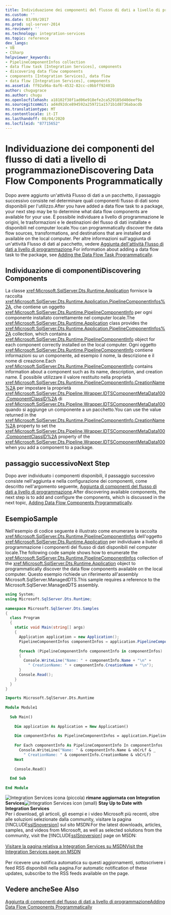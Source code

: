 ```yaml
---
title: Individuazione dei componenti del flusso di dati a livello di programmazione | Microsoft Docs
ms.custom: ''
ms.date: 03/09/2017
ms.prod: sql-server-2014
ms.reviewer: ''
ms.technology: integration-services
ms.topic: reference
dev_langs:
- VB
- CSharp
helpviewer_keywords:
- PipelineComponentInfos collection
- data flow task [Integration Services], components
- discovering data flow components
- components [Integration Services], data flow
- data flow [Integration Services], components
ms.assetid: ff92a96a-8af6-4532-82cc-c0bbff92401b
author: chugugrace
ms.author: chugu
ms.openlocfilehash: a18102f38f1ad06e918efe2ca529185d40deef9a
ms.sourcegitcommit: ad4d92dce894592a259721a1571b1d8736abacdb
ms.translationtype: MT
ms.contentlocale: it-IT
ms.lasthandoff: 08/04/2020
ms.locfileid: "87715652"
---
```

# <a name="discovering-data-flow-components-programmatically"></a><span data-ttu-id="6c1a4-102">Individuazione dei componenti del flusso di dati a livello di programmazione</span><span class="sxs-lookup"><span data-stu-id="6c1a4-102">Discovering Data Flow Components Programmatically</span></span>
  <span data-ttu-id="6c1a4-103">Dopo avere aggiunto un'attività Flusso di dati a un pacchetto, il passaggio successivo consiste nel determinare quali componenti flusso di dati sono disponibili per l'utilizzo.</span><span class="sxs-lookup"><span data-stu-id="6c1a4-103">After you have added a data flow task to a package, your next step may be to determine what data flow components are available for your use.</span></span> <span data-ttu-id="6c1a4-104">È possibile individuare a livello di programmazione le origini, le trasformazioni e le destinazioni del flusso di dati installate e disponibili nel computer locale.</span><span class="sxs-lookup"><span data-stu-id="6c1a4-104">You can programmatically discover the data flow sources, transformations, and destinations that are installed and available on the local computer.</span></span> <span data-ttu-id="6c1a4-105">Per altre informazioni sull'aggiunta di un'attività Flusso di dati al pacchetto, vedere [Aggiunta dell'attività Flusso di dati a livello di programmazione](../building-packages-programmatically/adding-the-data-flow-task-programmatically.md).</span><span class="sxs-lookup"><span data-stu-id="6c1a4-105">For information about adding a data flow task to the package, see [Adding the Data Flow Task Programmatically](../building-packages-programmatically/adding-the-data-flow-task-programmatically.md).</span></span>  
  
## <a name="discovering-components"></a><span data-ttu-id="6c1a4-106">Individuazione di componenti</span><span class="sxs-lookup"><span data-stu-id="6c1a4-106">Discovering Components</span></span>  
 <span data-ttu-id="6c1a4-107">La classe <xref:Microsoft.SqlServer.Dts.Runtime.Application> fornisce la raccolta <xref:Microsoft.SqlServer.Dts.Runtime.Application.PipelineComponentInfos%2A>, che contiene un oggetto <xref:Microsoft.SqlServer.Dts.Runtime.PipelineComponentInfo> per ogni componente installato correttamente nel computer locale.</span><span class="sxs-lookup"><span data-stu-id="6c1a4-107">The <xref:Microsoft.SqlServer.Dts.Runtime.Application> class provides the <xref:Microsoft.SqlServer.Dts.Runtime.Application.PipelineComponentInfos%2A> collection, which contains a <xref:Microsoft.SqlServer.Dts.Runtime.PipelineComponentInfo> object for each component correctly installed on the local computer.</span></span> <span data-ttu-id="6c1a4-108">Ogni oggetto <xref:Microsoft.SqlServer.Dts.Runtime.PipelineComponentInfo> contiene informazioni su un componente, ad esempio il nome, la descrizione e il nome di creazione.</span><span class="sxs-lookup"><span data-stu-id="6c1a4-108">Each <xref:Microsoft.SqlServer.Dts.Runtime.PipelineComponentInfo> contains information about a component such as its name, description, and creation name.</span></span> <span data-ttu-id="6c1a4-109">È possibile utilizzare il valore restituito nella proprietà <xref:Microsoft.SqlServer.Dts.Runtime.PipelineComponentInfo.CreationName%2A> per impostare la proprietà <xref:Microsoft.SqlServer.Dts.Pipeline.Wrapper.IDTSComponentMetaData100.ComponentClassID%2A> di <xref:Microsoft.SqlServer.Dts.Pipeline.Wrapper.IDTSComponentMetaData100> quando si aggiunge un componente a un pacchetto.</span><span class="sxs-lookup"><span data-stu-id="6c1a4-109">You can use the value returned in the <xref:Microsoft.SqlServer.Dts.Runtime.PipelineComponentInfo.CreationName%2A> property to set the <xref:Microsoft.SqlServer.Dts.Pipeline.Wrapper.IDTSComponentMetaData100.ComponentClassID%2A> property of the <xref:Microsoft.SqlServer.Dts.Pipeline.Wrapper.IDTSComponentMetaData100> when you add a component to a package.</span></span>  
  
## <a name="next-step"></a><span data-ttu-id="6c1a4-110">passaggio successivo</span><span class="sxs-lookup"><span data-stu-id="6c1a4-110">Next Step</span></span>  
 <span data-ttu-id="6c1a4-111">Dopo aver individuato i componenti disponibili, il passaggio successivo consiste nell'aggiunta e nella configurazione dei componenti, come descritto nell'argomento seguente, [Aggiunta di componenti del flusso di dati a livello di programmazione](../building-packages-programmatically/adding-data-flow-components-programmatically.md).</span><span class="sxs-lookup"><span data-stu-id="6c1a4-111">After discovering available components, the next step is to add and configure the components, which is discussed in the next topic, [Adding Data Flow Components Programmatically](../building-packages-programmatically/adding-data-flow-components-programmatically.md).</span></span>  
  
## <a name="sample"></a><span data-ttu-id="6c1a4-112">Esempio</span><span class="sxs-lookup"><span data-stu-id="6c1a4-112">Sample</span></span>  
 <span data-ttu-id="6c1a4-113">Nell'esempio di codice seguente è illustrato come enumerare la raccolta <xref:Microsoft.SqlServer.Dts.Runtime.PipelineComponentInfos> dell'oggetto <xref:Microsoft.SqlServer.Dts.Runtime.Application> per individuare a livello di programmazione i componenti del flusso di dati disponibili nel computer locale.</span><span class="sxs-lookup"><span data-stu-id="6c1a4-113">The following code sample shows how to enumerate the <xref:Microsoft.SqlServer.Dts.Runtime.PipelineComponentInfos> collection of the <xref:Microsoft.SqlServer.Dts.Runtime.Application> object to programmatically discover the data flow components available on the local computer.</span></span> <span data-ttu-id="6c1a4-114">Questo esempio richiede un riferimento all'assembly Microsoft.SqlServer.ManagedDTS.</span><span class="sxs-lookup"><span data-stu-id="6c1a4-114">This sample requires a reference to the Microsoft.SqlServer.ManagedDTS assembly.</span></span>  
  
```csharp  
using System;  
using Microsoft.SqlServer.Dts.Runtime;  
  
namespace Microsoft.SqlServer.Dts.Samples  
{  
  class Program  
  {  
    static void Main(string[] args)  
    {  
      Application application = new Application();  
      PipelineComponentInfos componentInfos = application.PipelineComponentInfos;  
  
      foreach (PipelineComponentInfo componentInfo in componentInfos)  
      {  
        Console.WriteLine("Name: " + componentInfo.Name + "\n" +  
          " CreationName: " + componentInfo.CreationName + "\n");  
      }  
      Console.Read();  
    }  
  }  
}  
```  
  
```vb  
Imports Microsoft.SqlServer.Dts.Runtime  
  
Module Module1  
  
  Sub Main()  
  
    Dim application As Application = New Application()  
  
    Dim componentInfos As PipelineComponentInfos = application.PipelineComponentInfos  
  
    For Each componentInfo As PipelineComponentInfo In componentInfos  
      Console.WriteLine("Name: " & componentInfo.Name & vbCrLf & _  
        " CreationName: " & componentInfo.CreationName & vbCrLf)  
    Next  
  
    Console.Read()  
  
  End Sub  
  
End Module  
```  
  
<span data-ttu-id="6c1a4-115">![Integration Services icona (piccola)](../media/dts-16.gif "Icona di Integration Services (piccola)")  **rimane aggiornata con Integration Services**</span><span class="sxs-lookup"><span data-stu-id="6c1a4-115">![Integration Services icon (small)](../media/dts-16.gif "Integration Services icon (small)")  **Stay Up to Date with Integration Services**</span></span><br /> <span data-ttu-id="6c1a4-116">Per i download, gli articoli, gli esempi e i video Microsoft più recenti, oltre alle soluzioni selezionate dalla community, visitare la pagina [!INCLUDE[ssISnoversion](../../includes/ssisnoversion-md.md)] sul sito MSDN:</span><span class="sxs-lookup"><span data-stu-id="6c1a4-116">For the latest downloads, articles, samples, and videos from Microsoft, as well as selected solutions from the community, visit the [!INCLUDE[ssISnoversion](../../includes/ssisnoversion-md.md)] page on MSDN:</span></span><br /><br /> [<span data-ttu-id="6c1a4-117">Visitare la pagina relativa a Integration Services su MSDN</span><span class="sxs-lookup"><span data-stu-id="6c1a4-117">Visit the Integration Services page on MSDN</span></span>](https://go.microsoft.com/fwlink/?LinkId=136655)<br /><br /> <span data-ttu-id="6c1a4-118">Per ricevere una notifica automatica su questi aggiornamenti, sottoscrivere i feed RSS disponibili nella pagina.</span><span class="sxs-lookup"><span data-stu-id="6c1a4-118">For automatic notification of these updates, subscribe to the RSS feeds available on the page.</span></span>  
  
## <a name="see-also"></a><span data-ttu-id="6c1a4-119">Vedere anche</span><span class="sxs-lookup"><span data-stu-id="6c1a4-119">See Also</span></span>  
 [<span data-ttu-id="6c1a4-120">Aggiunta di componenti del flusso di dati a livello di programmazione</span><span class="sxs-lookup"><span data-stu-id="6c1a4-120">Adding Data Flow Components Programmatically</span></span>](../building-packages-programmatically/adding-data-flow-components-programmatically.md)  
  
  
